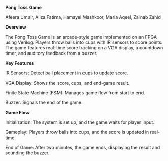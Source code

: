 
**Pong Toss Game**

Afeera Umair, Aliza Fatima, Hamayel Mashkoor, Maria Aqeel, Zainab Zahid


**Overview**

The Pong Toss Game is an arcade-style game implemented on an FPGA using Verilog. Players throw balls into cups with IR sensors to score points. The game features real-time score tracking on a VGA display, a countdown timer, and auditory feedback from a buzzer.


**Key Features**

IR Sensors: Detect ball placement in cups to update score.

VGA Display: Shows the score, cups, and end-game result.

Finite State Machine (FSM): Manages game flow from start to end.

Buzzer: Signals the end of the game.


**Game Flow**

Initialization: The system is set up, and the game waits for player input.

Gameplay: Players throw balls into cups, and the score is updated in real-time.

End of Game: After two minutes, the game ends, displaying the result and sounding the buzzer.
